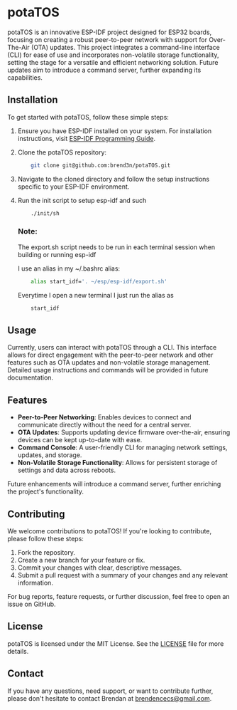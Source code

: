 # potaTOS

potaTOS is an innovative ESP-IDF project designed for ESP32 boards, focusing on creating a robust peer-to-peer network with support for Over-The-Air (OTA) updates. This project integrates a command-line interface (CLI) for ease of use and incorporates non-volatile storage functionality, setting the stage for a versatile and efficient networking solution. Future updates aim to introduce a command server, further expanding its capabilities.

## Installation

To get started with potaTOS, follow these simple steps:

1. Ensure you have ESP-IDF installed on your system. For installation instructions, visit [ESP-IDF Programming Guide](https://docs.espressif.com/projects/esp-idf/en/latest/esp32/get-started/).
2. Clone the potaTOS repository:

    ```bash
        git clone git@github.com:brend3n/potaTOS.git
    ```
3. Navigate to the cloned directory and follow the setup instructions specific to your ESP-IDF environment.

4. Run the init script to setup esp-idf and such 
    ```bash 
        ./init/sh
    ```
    ### Note: 
    The export.sh script needs to be run in each terminal session when building or running esp-idf

    I use an alias in my ~/.bashrc alias:

    ```bash
        alias start_idf='. ~/esp/esp-idf/export.sh'
    ```

    Everytime I open a new terminal I just run the alias as

    ```bash
        start_idf
    ```

## Usage

Currently, users can interact with potaTOS through a CLI. This interface allows for direct engagement with the peer-to-peer network and other features such as OTA updates and non-volatile storage management. Detailed usage instructions and commands will be provided in future documentation.

## Features

- **Peer-to-Peer Networking**: Enables devices to connect and communicate directly without the need for a central server.
- **OTA Updates**: Supports updating device firmware over-the-air, ensuring devices can be kept up-to-date with ease.
- **Command Console**: A user-friendly CLI for managing network settings, updates, and storage.
- **Non-Volatile Storage Functionality**: Allows for persistent storage of settings and data across reboots.

Future enhancements will introduce a command server, further enriching the project's functionality.

## Contributing

We welcome contributions to potaTOS! If you're looking to contribute, please follow these steps:

1. Fork the repository.
2. Create a new branch for your feature or fix.
3. Commit your changes with clear, descriptive messages.
4. Submit a pull request with a summary of your changes and any relevant information.

For bug reports, feature requests, or further discussion, feel free to open an issue on GitHub.

## License

potaTOS is licensed under the MIT License. See the [LICENSE](LICENSE) file for more details.

## Contact

If you have any questions, need support, or want to contribute further, please don't hesitate to contact Brendan at brendencecs@gmail.com.
